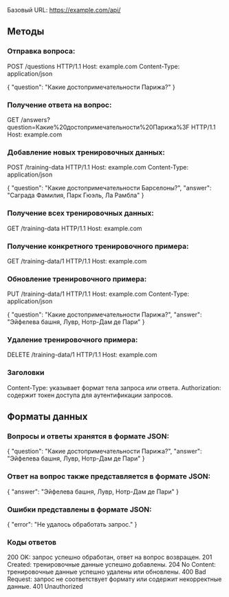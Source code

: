 Базовый URL: https://example.com/api/

<h2>Методы</h2>

<h3>Отправка вопроса:</h3>

POST /questions HTTP/1.1
Host: example.com
Content-Type: application/json

{
    "question": "Какие достопримечательности Парижа?"
}
<h3>Получение ответа на вопрос:</h3>

GET /answers?question=Какие%20достопримечательности%20Парижа%3F HTTP/1.1
Host: example.com

<h3>Добавление новых тренировочных данных:</h3>

POST /training-data HTTP/1.1
Host: example.com
Content-Type: application/json

{
    "question": "Какие достопримечательности Барселоны?",
    "answer": "Саграда Фамилия, Парк Гюэль, Ла Рамбла"
}

<h3>Получение всех тренировочных данных:</h3>

GET /training-data HTTP/1.1
Host: example.com

<h3>Получение конкретного тренировочного примера:</h3>

GET /training-data/1 HTTP/1.1
Host: example.com

<h3>Обновление тренировочного примера:</h3>

PUT /training-data/1 HTTP/1.1
Host: example.com
Content-Type: application/json

{
    "question": "Какие достопримечательности Парижа?",
    "answer": "Эйфелева башня, Лувр, Нотр-Дам де Пари"
}

<h3>Удаление тренировочного примера:</h3>

DELETE /training-data/1 HTTP/1.1
Host: example.com

<h3>Заголовки</h3>

Content-Type: указывает формат тела запроса или ответа.
Authorization: содержит токен доступа для аутентификации запросов.

<h2>Форматы данных</h2>
<h3>Вопросы и ответы хранятся в формате JSON:</h3>

{
    "question": "Какие достопримечательности Парижа?",
        "answer": "Эйфелева башня, Лувр, Нотр-Дам де Пари"
}

<h3>Ответ на вопрос также представляется в формате JSON:</h3>

{
    "answer": "Эйфелева башня, Лувр, Нотр-Дам де Пари"
}

<h3>Ошибки представлены в формате JSON:</h3>

{
    "error": "Не удалось обработать запрос."
}

<h3>Коды ответов</h3>

200 OK: запрос успешно обработан, ответ на вопрос возвращен.
201 Created: тренировочные данные успешно добавлены.
204 No Content: тренировочные данные успешно удалены или обновлены.
400 Bad Request: запрос не соответствует формату или содержит некорректные данные.
401 Unauthorized
